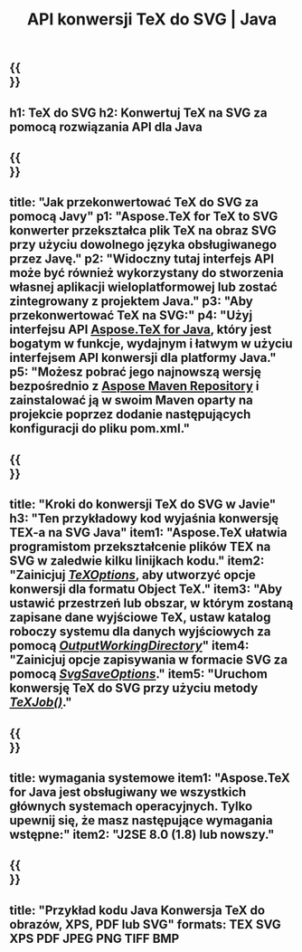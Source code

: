 ﻿---
translation: true
template: /_templates/_conversion-child-java.md
title: API konwersji TeX do SVG | Java
description: Funkcjonalność konwersji TeX do SVG. Zintegruj tę lokalną bibliotekę Java ze swoim projektem lub użyj aplikacji wieloplatformowych, aby przekonwertować TeX na SVG.
keywords: tex do svg api java, integracja tex2svg
url: /java/conversion/tex-to-svg/
family: tex
platformtag: java
feature: conversion
informat: TEX
outformat: SVG
otherformats: BMP PNG JPEG TIFF PDF XPS
---

{{<section banner>}}
---
h1: TeX do SVG
h2: Konwertuj TeX na SVG za pomocą rozwiązania API dla Java
---

{{<section overview>}}
---
title: "Jak przekonwertować TeX do SVG za pomocą Javy"
p1: "Aspose.TeX for TeX to SVG konwerter przekształca plik TeX na obraz SVG przy użyciu dowolnego języka obsługiwanego przez Javę."
p2: "Widoczny tutaj interfejs API może być również wykorzystany do stworzenia własnej aplikacji wieloplatformowej lub zostać zintegrowany z projektem Java."
p3: "Aby przekonwertować TeX na SVG:"
p4: "Użyj interfejsu API [Aspose.TeX for Java](https://products.aspose.com/tex/java), który jest bogatym w funkcje, wydajnym i łatwym w użyciu interfejsem API konwersji dla platformy Java."
p5: "Możesz pobrać jego najnowszą wersję bezpośrednio z [Aspose Maven Repository](https://repository.aspose.com/tex/) i zainstalować ją w swoim Maven oparty na projekcie poprzez dodanie następujących konfiguracji do pliku pom.xml."
---

{{<section feature1>}}
---
title: "Kroki do konwersji TeX do SVG w Javie"
h3: "Ten przykładowy kod wyjaśnia konwersję TEX-a na SVG Java"
item1: "Aspose.TeX ułatwia programistom przekształcenie plików TEX na SVG w zaledwie kilku linijkach kodu."
item2: "Zainicjuj [*TeXOptions*](https://reference.aspose.com/tex/java/com.aspose.tex/TeXOptions), aby utworzyć opcje konwersji dla formatu Object TeX."
item3: "Aby ustawić przestrzeń lub obszar, w którym zostaną zapisane dane wyjściowe TeX, ustaw katalog roboczy systemu dla danych wyjściowych za pomocą [*OutputWorkingDirectory*](https://reference.aspose.com/tex/java/com.aspose.tex/TeXOptions#getOutputWorkingDirectory--)"
item4: "Zainicjuj opcje zapisywania w formacie SVG za pomocą [*SvgSaveOptions*](https://reference.aspose.com/tex/java/com.aspose.tex.rendering/SvgSaveOptions)."
item5: "Uruchom konwersję TeX do SVG przy użyciu metody [*TeXJob()*](https://reference.aspose.com/tex/java/com.aspose.tex/TeXJob)."
---

{{<section feature2>}}
---
title: wymagania systemowe
item1: "Aspose.TeX for Java jest obsługiwany we wszystkich głównych systemach operacyjnych. Tylko upewnij się, że masz następujące wymagania wstępne:"
item2: "J2SE 8.0 (1.8) lub nowszy."
---

{{<section widget>}}
---
title: "Przykład kodu Java Konwersja TeX do obrazów, XPS, PDF lub SVG"
formats: TEX SVG XPS PDF JPEG PNG TIFF BMP
---